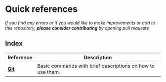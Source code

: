 # Quick references

_If you find any errors or if you would like to make improvements or add to this repository, **please consider contributing** by opening pull requests_

## Index

<!-- index table -->

| Reference              | Description                                                |
| ---------------------- | ---------------------------------------------------------- |
| **[Git](./gitref.md)** | Basic commands with brief descriptions on how to use them. |

